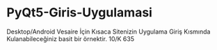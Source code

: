 # PyQt5-Giris-Uygulamasi
Desktop/Android Vesaire İçin Kısaca Sitenizin Uygulama Giriş Kısmında Kulanabileceğiniz basit bir örnektir.  10/K 635 
